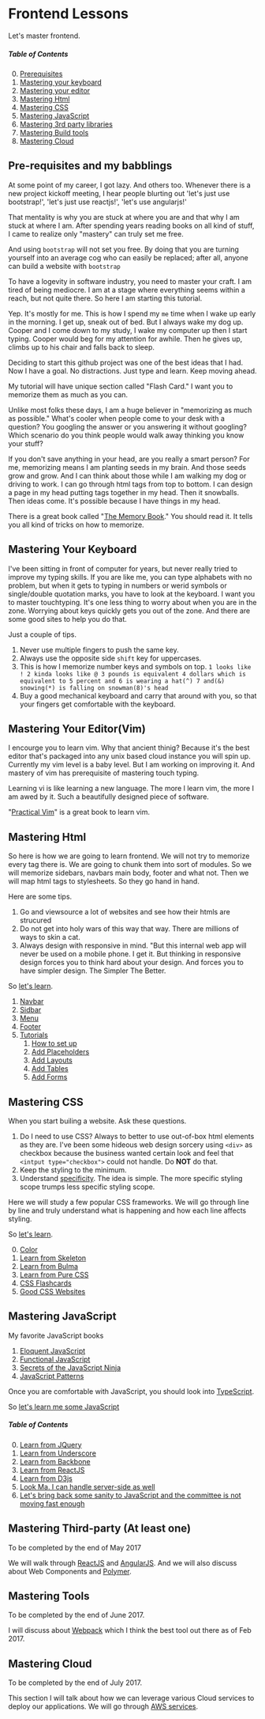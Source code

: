 # Frontend Lessons
Let's master frontend.

##### Table of Contents  
0. [Prerequisites](#prerequisites)
1. [Mastering your keyboard](#keyboard)
2. [Mastering your editor](#editor)
3. [Mastering Html](#html)
4. [Mastering CSS](#css)
5. [Mastering JavaScript](#javascript)
6. [Mastering 3rd party libraries](#thirdparty)
7. [Mastering Build tools](#tools)
8. [Mastering Cloud](#cloud)

<a name="prerequisites" />

## Pre-requisites and my babblings

At some point of my career, I got lazy. And others too. Whenever there is a new project kickoff meeting, I hear people blurting out 'let's just use bootstrap!', 'let's just use reactjs!', 'let's use angularjs!' 

That mentality is why you are stuck at where you are and that why I am stuck at where I am. After spending years reading books on all kind of stuff, I came to realize only "mastery" can truly set me free.

And using `bootstrap` will not set you free. By doing that you are turning yourself into an average cog who can easily be replaced; after all, anyone can build a website with `bootstrap`

To have a logevity in software industry, you need to master your craft. I am tired of being mediocre. I am at a stage where everything seems within a reach, but not quite there. So here I am starting this tutorial.

Yep. It's mostly for me. This is how I spend my `me` time when I wake up early in the morning. I get up, sneak out of bed. But I always wake my dog up. Cooper and I come down to my study, I wake my computer up then I start typing. Cooper would beg for my attention for awhile. Then he gives up, climbs up to his chair and falls back to sleep.

Deciding to start this github project was one of the best ideas that I had. Now I have a goal. No distractions. Just type and learn. Keep moving ahead.

My tutorial will have unique section called "Flash Card." I want you to memorize them as much as you can.

Unlike most folks these days, I am a huge believer in "memorizing as much as possible." What's cooler when people come to your desk with a question? You googling the answer or you answering it without googling? Which scenario do you think people would walk away thinking you know your stuff?

If you don't save anything in your head, are you really a smart person? For me, memorizing means I am planting seeds in my brain. And those seeds grow and grow. And I can think about those while I am walking my dog or driving to work. I can go through html tags from top to bottom. I can design a page in my head putting tags together in my head. Then it snowballs. Then ideas come. It's possible because I have things in my head.

There is a great book called "[The Memory Book](https://www.amazon.com/dp/0345410025)." You should read it. It tells you all kind of tricks on how to memorize.

<a name="keyboard" />

## Mastering Your Keyboard

I've been sitting in front of computer for years, but never really tried to improve my typing skills. If you are like me, you can type alphabets with no problem,
but when it gets to typing in numbers or werid symbols or single/double quotation marks, you have to look at the keyboard. I want you to master touchtyping. It's
one less thing to worry about when you are in the zone. Worrying about keys quickly gets you out of the zone. And there are some good sites to help you do that.

Just a couple of tips.

1. Never use multiple fingers to push the same key.
2. Always use the opposite side `shift` key for uppercases.
3. This is how I memorize number keys and symbols on top. `1 looks like ! 2 kinda looks like @ 3 pounds is equivalent 4 dollars which is equivalent to 5 percent and 6 is wearing a hat(^) 7 and(&) snowing(*) is falling on snowman(8)'s head`
4. Buy a good mechanical keyboard and carry that around with you, so that your fingers get comfortable with the keyboard.

<a name="editor" />

## Mastering Your Editor(Vim)

I encourge you to learn vim. Why that ancient thinig? Because it's the best editor that's packaged into any unix based cloud instance you will spin up. Currently
my vim level is a baby level. But I am working on improving it. And mastery of vim has prerequisite of mastering touch typing.

Learning vi is like learning a new language. The more I learn vim, the more I am awed by it. Such a beautifully designed piece of software.

"[Practical Vim](https://www.amazon.com/Practical-Vim-Edit-Speed-Thought/dp/1680501275)" is a great book to learn vim.

<a name="html" />

## Mastering Html

So here is how we are going to learn frontend. We will not try to memorize every tag there is. We are going to chunk them into sort of modules. So we will memorize 
sidebars, navbars main body, footer and what not. Then we will map html tags to stylesheets. So they go hand in hand.

Here are some tips.

1. Go and viewsource a lot of websites and see how their htmls are strucured
2. Do not get into holy wars of this way that way. There are millions of ways to skin a cat.
3. Always design with responsive in mind. "But this internal web app will never be used on a mobile phone. I get it. But thinking in responsive design forces you to think hard about your design. And forces you to have simpler design. The Simpler The Better.

So [let's learn](https://github.com/duk/Frontend-Lessons/tree/master/html#mastering-html).

1. [Navbar](https://github.com/duk/FrontendLessons/tree/master/html#navbar)
2. [Sidbar](https://github.com/duk/FrontendLessons/tree/master/html#sidebar)
3. [Menu](https://github.com/duk/FrontendLessons/tree/master/html#menu)
4. [Footer](https://github.com/duk/FrontendLessons/tree/master/html#footer)
5. [Tutorials](https://github.com/duk/FrontendLessons/tree/master/html#tutorials)
   1. [How to set up](https://github.com/duk/FrontendLessons/tree/master/html#howtosetup) 
   2. [Add Placeholders](https://github.com/duk/FrontendLessons/tree/master/html#addplaceholder)
   3. [Add Layouts](https://github.com/duk/FrontendLessons/tree/master/html#addlayouts)
   4. [Add Tables](https://github.com/duk/FrontendLessons/tree/master/html#addtables)
   5. [Add Forms](https://github.com/duk/FrontendLessons/tree/master/html#addforms)


<a name="css" />

## Mastering CSS

When you start builing a website. Ask these questions.

1. Do I need to use CSS? Always to better to use out-of-box html elements as they are. I've been some hideous web design sorcery using `<div>` as checkbox because the business wanted certain look and feel that `<intput type="checkbox">` could not handle. Do **NOT** do that.
2. Keep the styling to the minimum.
3. Understand [specificity](https://developer.mozilla.org/en-US/docs/Web/CSS/Specificity). The idea is simple. The more specific styling scope trumps less specific styling scope.

Here we will study a few popular CSS frameworks. We will go through line by line and truly understand what is happening and how each line affects styling.

So [let's learn](https://github.com/duk/Frontend-Lessons/tree/master/css#mastering-css).

0. [Color](https://github.com/duk/Frontend-Lessons/tree/master/css#color)
1. [Learn from Skeleton](https://github.com/duk/Frontend-Lessons/tree/master/css#skeleton)
2. [Learn from Bulma](https://github.com/duk/Frontend-Lessons/tree/master/css#bulma)
3. [Learn from Pure CSS](https://github.com/duk/Frontend-Lessons/tree/master/css#purecss)
4. [CSS Flashcards](https://github.com/duk/Frontend-Lessons/tree/master/css#flashcards)
5. [Good CSS Websites](https://github.com/duk/Frontend-Lessons/tree/master/css#links)

<a name="javascript" />

## Mastering JavaScript

My favorite JavaScript books

1. [Eloquent JavaScript](https://www.amazon.com/Eloquent-JavaScript-Modern-Introduction-Programming/dp/1593275846)
2. [Functional JavaScript](https://www.amazon.com/Functional-JavaScript-Introducing-Programming-Underscore-js/dp/1449360726)
3. [Secrets of the JavaScript Ninja](https://www.amazon.com/Secrets-JavaScript-Ninja-John-Resig/dp/1617292850/)
4. [JavaScript Patterns](https://www.amazon.com/JavaScript-Patterns-Better-Applications-Coding/dp/0596806752)

Once you are comfortable with JavaScript, you should look into [TypeScript](https://www.typescriptlang.org/docs/tutorial.html).

So [let's learn me some JavaScript](https://github.com/duk/Frontend-Lessons/tree/master/javascript#mastering-javascript)

##### Table of Contents  

0. [Learn from JQuery](https://github.com/duk/Frontend-Lessons/tree/master/javascript#jquery)
1. [Learn from Underscore](https://github.com/duk/Frontend-Lessons/tree/master/javascript#underscore)
2. [Learn from Backbone](https://github.com/duk/Frontend-Lessons/tree/master/javascript#backbone)
3. [Learn from ReactJS](https://github.com/duk/Frontend-Lessons/tree/master/javascript#reactjs)
4. [Learn from D3js](https://github.com/duk/Frontend-Lessons/tree/master/javascript#d3js)
5. [Look Ma. I can handle server-side as well](https://github.com/duk/Frontend-Lessons/tree/master/javascript#nodejs)
6. [Let's bring back some sanity to JavaScript and the committee is not moving fast enough](https://github.com/duk/Frontend-Lessons/tree/master/javascript#typesript)

<a name="thirdparty" />

## Mastering Third-party (At least one)

To be completed by the end of May 2017

We will walk through [ReactJS](https://facebook.github.io/react/) and [AngularJS](https://angular.io/). And we will also discuss about Web Components and [Polymer](https://www.polymer-project.org/1.0/).

<a name="tools" />

## Mastering Tools

To be completed by the end of June 2017.

I will discuss about [Webpack](https://webpack.js.org/) which I think the best tool out there as of Feb 2017.

<a name="cloud" />

## Mastering Cloud

To be completed by the end of July 2017.

This section I will talk about how we can leverage various Cloud services to deploy our applications. We will go through [AWS services](https://aws.amazon.com/documentation/).